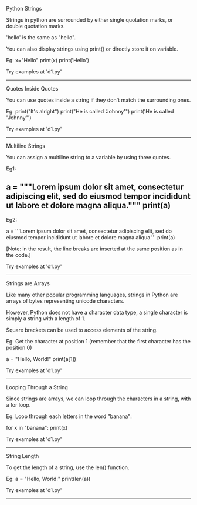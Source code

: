 Python Strings

Strings in python are surrounded by either single quotation marks, or double quotation marks.

'hello' is the same as "hello".

You can also display strings using print() or directly store it on variable.

Eg:
x="Hello"
print(x)
print('Hello')

Try examples at 'd1.py'

----------------------------------------------------------------------------------------------------

Quotes Inside Quotes

You can use quotes inside a string if they don't match the surrounding ones.


Eg:
print("It's alright")
print("He is called 'Johnny'")
print('He is called "Johnny"')

Try examples at 'd1.py'

------------------------------------------------------------------------------------------------------------

Multiline Strings

You can assign a multiline string to a variable by using three quotes.

Eg1:

a = """Lorem ipsum dolor sit amet,
consectetur adipiscing elit,
sed do eiusmod tempor incididunt
ut labore et dolore magna aliqua."""
print(a)
---------------------------------------------
Eg2:

a = '''Lorem ipsum dolor sit amet,
consectetur adipiscing elit,
sed do eiusmod tempor incididunt
ut labore et dolore magna aliqua.'''
print(a)

[Note: in the result, the line breaks are inserted at the same position as in the code.]

Try examples at 'd1.py'

-------------------------------------------------------------------------------------------------------------

Strings are Arrays

Like many other popular programming languages, strings in Python are arrays of bytes representing unicode characters.

However, Python does not have a character data type, a single character is simply a string with a length of 1.

Square brackets can be used to access elements of the string.

Eg:
Get the character at position 1 (remember that the first character has the position 0)

a = "Hello, World!"
print(a[1])

Try examples at 'd1.py'

----------------------------------------------------------------------------------------------------------------

Looping Through a String

Since strings are arrays, we can loop through the characters in a string, with a for loop.

Eg:
Loop through each letters in the word "banana":

for x in "banana":
    print(x)

Try examples at 'd1.py'

-----------------------------------------------------------------------------------------------------------------------

String Length

To get the length of a string, use the len() function.

Eg:
a = "Hello, World!"
print(len(a))

Try examples at 'd1.py'

-----------------------------------------------------------------------------------------------------------------